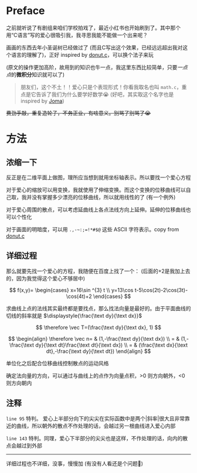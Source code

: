 # Preface

之前就听说了有剧组来咱们学校拍戏了，最近小红书也开始刷到了。其中那个用“C语言”写的爱心很吸引我，我寻思我能不能做一个出来呢？

画画的东西去年小圣诞树已经做过了 (而且C写出这个效果，已经远远超出我对这个语言的理解了)，正好 inspired by [donut.c](https://www.a1k0n.net/2011/07/20/donut-math.html)，可以换个法子来玩

 (原文的操作更加高阶，故用到的知识也牛一点，我这里东西比较简单，只要*一点点*的**微积分**知识就可以了)
 
> 朋友们，这个不土！！爱心只是个表现形式！你看我取名也叫 `math.c`，重点是它告诉了我们为什么要学好数学😭 (好吧，其实取这个名字也是 inspired by [Joma](https://www.youtube.com/watch?v=sW9npZVpiMI)) 

~~费劲手敲，重复造轮子，不务正业，有啥意义。别骂了别骂了😭~~

# 方法

## 浓缩一下

反正是在二维平面上做图，理所应当想到就用坐标轴表示。所以要找一个爱心方程

对于爱心的缩放可以用变换，我就使用了伸缩变换。而这个变换的位移曲线可以自己取，我并没有掌握多少漂亮的位移曲线，所以就用线性的了 (有一个例外) 

对于爱心周围的散点，可以考虑延曲线上各点法线方向上延伸。延伸的位移曲线也可以个性化

对于画面的明暗度，可以用 `.,-~:;=!*#$@` 这些 ASCII 字符表示。copy from [donut.c](https://www.a1k0n.net/2011/07/20/donut-math.html)

## 详细过程

那么就要先找一个爱心的方程，我随便在百度上找了一个： (后面的+2是我加上去的，因为我觉得这个爱心不够居中) 

$$
f(x,y)=
\begin{cases}
x=16\sin ^{3} t \\
y=13\cos t-5\cos(2t)-2\cos(3t)-\cos(4t)+2
\end{cases}
$$

求曲线上点的法线其实最终都是要找点，那么找法向量是最好的。由于平面曲线的切线的斜率就是 $\displaystyle{\frac{\text dy}{\text dx}}$

$$
\therefore \vec T=(\frac{\text dy}{\text dx}, 1)
$$

$$
\begin{align}
\therefore \vec n= & (1,-\frac{\text dy}{\text dx}) \\
= & (1,-\frac{\text dy}{\text dt}\frac{\text dt}{\text dx}) \\
= & (\frac{\text dx}{\text dt},-\frac{\text dy}{\text dt})
\end{align}
$$

单位化之后配合位移曲线控制散点的运动风格

确定法向量的方向，可以通过与曲线上的点作为向量点积，>0 则方向朝外，<0 则方向朝内

## 注释

`line 95` 特判。 爱心上半部分向下的尖尖在实际函数中是两个|斜率|很大且非常靠近的曲线，所以朝外的散点不作处理的话，会越过另一根曲线进入爱心内部

`line 143` 特判。同理，爱心下半部分的尖尖也是这样，不作处理的话，向内的散点会越过到外部

---

详细过程也不详细，没事，慢慢加 (有没有人看还是个问题🤔) 

